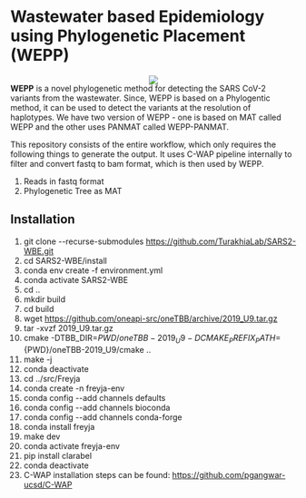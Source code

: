 # Wastewater based Epidemiology using Phylogenetic Placement (WEPP)

<div align="center">
<img src="images/WBE_gif.gif" style="margin: 0px 0px -20px 0px;"/>
</div>

**WEPP** is a novel phylogenetic method for detecting the SARS CoV-2 variants from the wastewater. Since, WEPP is based on a Phylogentic method, it can be used to detect the variants at the resolution of haplotypes. We have two version of WEPP - one is based on MAT called WEPP and the other uses PANMAT called WEPP-PANMAT.  

This repository consists of the entire workflow, which only requires the following things to generate the output. It uses C-WAP pipeline internally to filter and convert fastq to bam format, which is then used by WEPP.
1. Reads in fastq format
2. Phylogenetic Tree as MAT


## Installation
1. git clone --recurse-submodules https://github.com/TurakhiaLab/SARS2-WBE.git
2. cd SARS2-WBE/install
3. conda env create -f environment.yml
4. conda activate SARS2-WBE
5. cd ..
6. mkdir build
7. cd build
8. wget https://github.com/oneapi-src/oneTBB/archive/2019_U9.tar.gz
9. tar -xvzf 2019_U9.tar.gz
10. cmake  -DTBB_DIR=${PWD}/oneTBB-2019_U9  -DCMAKE_PREFIX_PATH=${PWD}/oneTBB-2019_U9/cmake ..
11. make -j
12. conda deactivate
13. cd ../src/Freyja
14. conda create -n freyja-env
15. conda config --add channels defaults
16. conda config --add channels bioconda
17. conda config --add channels conda-forge
18. conda install freyja
19. make dev
20. conda activate freyja-env
21. pip install clarabel
22. conda deactivate
23. C-WAP installation steps can be found: https://github.com/pgangwar-ucsd/C-WAP

